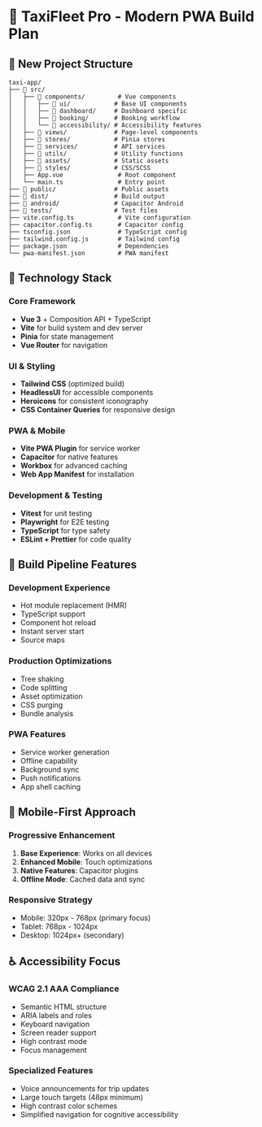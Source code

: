 # 🚀 TaxiFleet Pro - Modern PWA Build Plan

## 📁 New Project Structure

```
taxi-app/
├── 📁 src/
│   ├── 📁 components/         # Vue components
│   │   ├── 📁 ui/            # Base UI components
│   │   ├── 📁 dashboard/     # Dashboard specific
│   │   ├── 📁 booking/       # Booking workflow
│   │   └── 📁 accessibility/ # Accessibility features
│   ├── 📁 views/             # Page-level components
│   ├── 📁 stores/            # Pinia stores
│   ├── 📁 services/          # API services
│   ├── 📁 utils/             # Utility functions
│   ├── 📁 assets/            # Static assets
│   ├── 📁 styles/            # CSS/SCSS
│   ├── App.vue               # Root component
│   └── main.ts               # Entry point
├── 📁 public/                # Public assets
├── 📁 dist/                  # Build output
├── 📁 android/               # Capacitor Android
├── 📁 tests/                 # Test files
├── vite.config.ts            # Vite configuration
├── capacitor.config.ts       # Capacitor config
├── tsconfig.json             # TypeScript config
├── tailwind.config.js        # Tailwind config
├── package.json              # Dependencies
└── pwa-manifest.json         # PWA manifest
```

## 🎯 Technology Stack

### Core Framework
- **Vue 3** + Composition API + TypeScript
- **Vite** for build system and dev server
- **Pinia** for state management
- **Vue Router** for navigation

### UI & Styling
- **Tailwind CSS** (optimized build)
- **HeadlessUI** for accessible components
- **Heroicons** for consistent iconography
- **CSS Container Queries** for responsive design

### PWA & Mobile
- **Vite PWA Plugin** for service worker
- **Capacitor** for native features
- **Workbox** for advanced caching
- **Web App Manifest** for installation

### Development & Testing
- **Vitest** for unit testing
- **Playwright** for E2E testing
- **TypeScript** for type safety
- **ESLint + Prettier** for code quality

## 🚀 Build Pipeline Features

### Development Experience
- Hot module replacement (HMR)
- TypeScript support
- Component hot reload
- Instant server start
- Source maps

### Production Optimizations
- Tree shaking
- Code splitting
- Asset optimization
- CSS purging
- Bundle analysis

### PWA Features
- Service worker generation
- Offline capability
- Background sync
- Push notifications
- App shell caching

## 📱 Mobile-First Approach

### Progressive Enhancement
1. **Base Experience**: Works on all devices
2. **Enhanced Mobile**: Touch optimizations
3. **Native Features**: Capacitor plugins
4. **Offline Mode**: Cached data and sync

### Responsive Strategy
- Mobile: 320px - 768px (primary focus)
- Tablet: 768px - 1024px
- Desktop: 1024px+ (secondary)

## ♿ Accessibility Focus

### WCAG 2.1 AAA Compliance
- Semantic HTML structure
- ARIA labels and roles
- Keyboard navigation
- Screen reader support
- High contrast mode
- Focus management

### Specialized Features
- Voice announcements for trip updates
- Large touch targets (48px minimum)
- High contrast color schemes
- Simplified navigation for cognitive accessibility